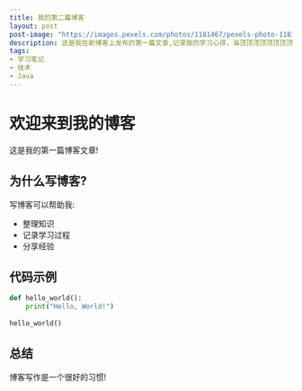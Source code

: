 ```yaml
---
title: 我的第二篇博客
layout: post
post-image: "https://images.pexels.com/photos/1181467/pexels-photo-1181467.jpeg"
description: 这是我在新博客上发布的第一篇文章,记录我的学习心得，海顶顶顶顶顶顶顶顶顶顶顶顶顶顶顶顶顶顶顶顶顶顶顶顶顶顶顶顶顶顶顶顶顶顶顶顶顶顶顶顶顶顶顶顶
tags:
- 学习笔记
- 技术
- Java
---
```


# 欢迎来到我的博客

这是我的第一篇博客文章!

## 为什么写博客?

写博客可以帮助我:
* 整理知识
* 记录学习过程
* 分享经验

## 代码示例

```python
def hello_world():
    print("Hello, World!")
    
hello_world()
```

## 总结

博客写作是一个很好的习惯!
